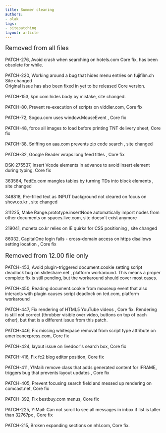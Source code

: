 ```yaml
---
title: Summer cleaning
authors:
- olak
tags:
- sitepatching
layout: article
---
```

<span style="font-size: 140%">Removed from all files</span><br/><br/>PATCH-276, Avoid crash when searching on hotels.com  Core fix, has been obsolete for while.<br/><br/>PATCH-220, Working around a bug that hides menu entries on fujifilm.ch Site changed  <br/>Original issue has also been fixed in yet to be released Core version.<br/><br/>PATCH-153, kpn.com hides body by mistake, site changed.<br/><br/>PATCH-80, Prevent re-execution of scripts on viddler.com, Core fix<br/><br/>PATCH-72, Sogou.com uses window.MouseEvent , Core fix<br/><br/>PATCH-48, force all images to load before printing TNT delivery sheet, Core fix<br/><br/>PATCH-38, Sniffing on aaa.com prevents zip code search , site changed<br/><br/>PATCH-32, Google Reader wraps long feed titles , Core fix<br/><br/>DSK-275537, insert Vcode elements in advance to avoid insert element during typing, Core fix<br/><br/>363564, FedEx.com mangles tables by turning TDs into block elements , site changed<br/><br/>348818, Pre-filled text as INPUT background not cleared on focus on show.co.kr , site changed<br/><br/>311225, Make Range.prototype.insertNode automatically import nodes from other documents on spaces.live.com, site doesn&#39;t exist anymore<br/><br/>219041,  moneta.co.kr relies on IE quirks for CSS positioning , site changed<br/><br/>86032, CapitalOne login fails - cross-domain access on https disallows setting location , Core fix<br/><br/><span style="font-size: 140%">Removed from 12.00 file only</span><br/><br/>PATCH-453, Avoid plugin-triggered document.cookie setting script deadlock bug on slideshare.net , platform workaround. This means a proper complete fix is still pending, but the workaround should cover most cases.<br/><br/>PATCH-450, Reading document.cookie from mouseup event that also interacts with plugin causes script deadlock on ted.com, platform workaround<br/><br/>PATCH-447, Fix rendering of HTML5 YouTube videos , Core fix. Rendering is still not correct (throbber visible over video, buttons on top of each other), but that is a different issue from this patch.<br/><br/>PATCH-446, Fix missing whitespace removal from script type attribute on americanexpress.com, Core fix<br/><br/>PATCH-424, layout issue on livedoor&#39;s search box, Core fix<br/><br/>PATCH-416, Fix fc2 blog editor position, Core fix<br/><br/>PATCH-411, Y!Mail: remove class that adds generated content for IFRAME, triggers bug that prevents layout updates , Core fix<br/><br/>PATCH-405, Prevent focusing search field and messed up rendering on comcast.net, Core fix<br/><br/>PATCH-392, Fix bestbuy.com menus, Core fix<br/><br/>PATCH-225, Y!Mail: Can not scroll to see all messages in inbox if list is taller than 32767px , Core fix<br/><br/>PATCH-215, Broken expanding sections on nhl.com, Core fix.
